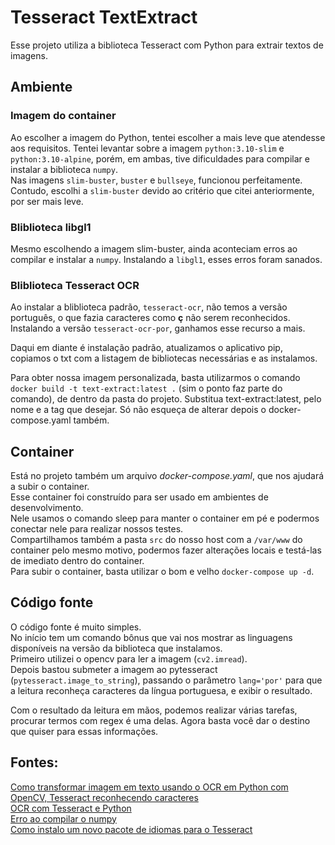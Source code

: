 # Tesseract TextExtract
Esse projeto utiliza a biblioteca Tesseract com Python para extrair textos de imagens.

## Ambiente
### Imagem do container
Ao escolher a imagem do Python, tentei escolher a mais leve que atendesse aos requisitos.
Tentei levantar sobre a imagem `python:3.10-slim` e `python:3.10-alpine`, porém, em ambas, tive dificuldades para compilar e instalar a biblioteca `numpy`.</br>
Nas imagens `slim-buster`, `buster` e `bullseye`, funcionou perfeitamente. Contudo, escolhi a `slim-buster` devido ao critério que citei anteriormente, por ser mais leve.
### Bliblioteca libgl1
Mesmo escolhendo a imagem slim-buster, ainda aconteciam erros ao compilar e instalar a `numpy`. Instalando a `libgl1`, esses erros foram sanados.
### Bliblioteca Tesseract OCR
Ao instalar a bliblioteca padrão, `tesseract-ocr`, não temos a versão português, o que fazia caracteres como **ç** não serem reconhecidos. Instalando a versão `tesseract-ocr-por`, ganhamos esse recurso a mais.

Daqui em diante é instalação padrão, atualizamos o aplicativo pip, copiamos o txt com a listagem de bibliotecas necessárias e as instalamos.

Para obter nossa imagem personalizada, basta utilizarmos o comando `docker build -t text-extract:latest .` (sim o ponto faz parte do comando), de dentro da pasta do projeto.
Substitua text-extract:latest, pelo nome e a tag que desejar. Só não esqueça de alterar depois o docker-compose.yaml também.

## Container
Está no projeto também um arquivo *docker-compose.yaml*, que nos ajudará a subir o container.</br>
Esse container foi construído para ser usado em ambientes de desenvolvimento.</br>
Nele usamos o comando sleep para manter o container em pé e podermos conectar nele para realizar nossos testes.</br>
Compartilhamos também a pasta `src` do nosso host com a `/var/www` do container pelo mesmo motivo, podermos fazer alterações locais e testá-las de imediato dentro do container.</br>
Para subir o container, basta utilizar o bom e velho `docker-compose up -d`.

## Código fonte
O código fonte é muito simples.</br>
No início tem um comando bônus que vai nos mostrar as linguagens disponíveis na versão da biblioteca que instalamos.</br>
Primeiro utilizei o opencv para ler a imagem (`cv2.imread`).</br>
Depois bastou submeter a imagem ao pytesseract (`pytesseract.image_to_string`), passando o parâmetro `lang='por'` para que a leitura reconheça caracteres da língua portuguesa, e exibir o resultado.

Com o resultado da leitura em mãos, podemos realizar várias tarefas, procurar termos com regex é uma delas. Agora basta você dar o destino que quiser para essas informações.

## Fontes:
[Como transformar imagem em texto usando o OCR em Python com OpenCV, Tesseract reconhecendo caracteres](https://youtu.be/GMqFZ7f0dy4)</br>
[OCR com Tesseract e Python](https://youtu.be/MfKvjWrcdaY)</br>
[Erro ao compilar o numpy](https://stackoverflow.com/questions/55313610/importerror-libgl-so-1-cannot-open-shared-object-file-no-such-file-or-directo)</br>
[Como instalo um novo pacote de idiomas para o Tesseract](https://sobrelinux.info/questions/13937/how-do-i-install-a-new-language-pack-for-tesseract-on-16-04)</br>